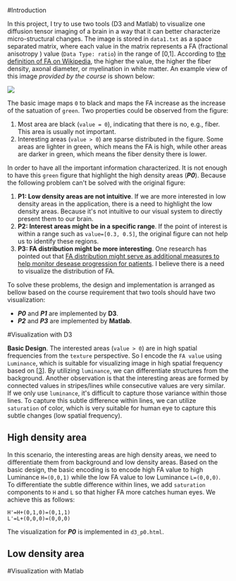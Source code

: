 #Introduction

In this project, I try to use two tools (D3 and Matlab) to visualize one diffusion tensor imaging of a brain in a way that it can better characterize micro-structural changes. The image is stored in `data1.txt` as a space separated matrix, where each value in the matrix represents a FA (fractional anisotropy ) value (`Data Type: ratio`) in the range of [0,1]. According to [the definition of FA on Wikipedia][1], the higher the value, the higher the fiber density, axonal diameter, or myelination in white matter. An example view of this image _provided by the course_ is shown below:

[<img src="https://2a15ca77-a-7363f245-s-sites.googlegroups.com/a/umbc.edu/datavisualization/resources/output1.png?attachauth=ANoY7cpeAsPJ2i_oqVZ1U94lRXKZ8LBoQ_DeTfJXo-0I6wNCtx0s92N1tpI11YHb8a5VKMhaThXLH7MQaZ7tEd8XYLW0hU9vI12f-w3Offx9xTpGMIY6SehQwq38R7dH03zSLUzUV4tS0dQTITB-lLDJ2--8aRYru4TuFvNYWdTXD8BWGN_PCNCWkF7YG6SKTLpIi8C2lyiKtHpvawRwCDIU4mHDJ7sp4-J1I1ZzP5XlO75TWqT53Wk%3D&attredirects=0">]()

The basic image maps `0` to black and maps the FA increase as the increase of the satuation of `green`. Two properties could be observed from the figure:

1. Most area are black (`value = 0`), indicating that there is no, e.g., fiber. This area is usually not important.
2. Interesting areas (`value > 0`) are sparse distributed in the figure. Some areas are lighter in green, which means the FA is high, while other areas are darker in green, which means the fiber density there is lower.

In order to have all the important information characterized. It is not enough to have this `green` figure that highlight the high density areas (_**P0**_). Because the following problem can't be solved with the original figure:

1. **P1: Low density areas are not intuitive**. If we are more interested in low density areas in the application, there is a need to highlight the low density areas. Because it's not intuitive to our visual system to directly present them to our brain.
2. **P2: Interest areas might be in a specific range**. If the point of interest is within a range such as `value=[0.3, 0.5]`, the original figure can not help us to identify these regions.
3. **P3: FA distribution might be more interesting**. One research has pointed out that [FA distribution might serve as additional measures to help monitor desease progression for patients][2]. I believe there is a need to visualize the distribution of FA.

To solve these problems, the design and implementation is arranged as bellow based on the course requirement that two tools should have two visualization:
 * _**P0**_ and _**P1**_ are implemented by **D3**. 
 * _**P2**_ and _**P3**_ are implemented by **Matlab**.

#Visualization with D3

**Basic Design**. The interested areas (`value > 0`) are in high spatial frequencies from the `texture` perspective. So I encode the `FA value` using `Luminance`, which is suitable for visualizing image in high spatial frequency based on \[[3]\]. By utilizing `luminance`, we can differentiate structures from the background. Another observation is that the interesting areas are formed by connected values in stripes/lines while consecutive values are very similar. If we only use `luminance`, it's difficult to capture those variance within those lines. To capture this subtle difference within lines, we can utilize `saturation` of color, which is very suitable for human eye to capture this subtle changes (low spatial frequency).

## High density area
In this scenario, the interesting areas are high density areas, we need to differentiate them from background and low density areas. Based on the basic design, the basic encoding is to encode high FA value to high Luminance `H=(0,0,1)` while the low FA value to low Luminance `L=(0,0,0)`. To differentiate the subtle difference within lines, we add `saturation` components to `H` and `L` so that higher FA more catches human eyes. We achieve this as follows:
 ```
 H'=H+(0,1,0)=(0,1,1)
 L'=L+(0,0,0)=(0,0,0)
 ```

<script>
 //========================================================
    //We need to render the diffusion tensor image for a head.
    //To learn the implementation of an image, I referred to:
    //http://bl.ocks.org/e-/5244131
    //
    //The data type of each pixel is ratio. By observing the basic
    //image that I tuned with. This image is of low frequency.
    // Therefore It's better to use satuation-varying color to illustrate
    // the information in the image based on:
    //http://www.research.ibm.com/people/l/lloydt/color/color.HTM
    //blue->yellow
    //(0,0,0,) should be set to black otherwise, it will distract our eye.
    //========================================================

    //==========Reading tab separated data====================
    var pixels=[];
    var bar_data=[];
    var height=0;
    var width=0;
    var row=[];
    var coef=2;//the width and length factor of each pixel.

    pmax=-1;
    pmin=1;

    //Figure 1(a)
    var hsl_start=[0,0,0];
    var hsl_end=[0,0,1];//h s l
    //Figure 1(b)
    //var hsl_start=[0,0,0];
    //var hsl_end=[0,1,1];//h s l
    //=========================================================
    //hsl to rgb
    //referred to https://en.wikipedia.org/wiki/HSL_and_HSV
    //
    //Input:
    //  h: hue [0,1]
    //  s: satuation [0,1]
    //  l: luminance [0,1]
    //==========================================================

    function hsl2rgb(h,s,l){
        //0.5,1,0.4
        //c=0.8,x=0.8,value=0,0.8,0.8,m=0,rgb=0,0.8,0.8
        //chroma:
        c=(1-Math.abs(2*l-1))*s;

        hp=h*6;

        //intermediate value x
        x=c*(1-Math.abs(hp%2-1));

        //calculate R,G,B
        if(hp>=0&&hp<1){
            value=[c,x,0];
        }else if(hp>=1&&hp<2){
            value=[x,c,0];
        }else if(hp>=2&&hp<3){
            value=[0,c,x];
        }else if(hp>=3&&hp<4){
            value=[0,x,c];
        }else if(hp>=4&&hp<5){
            value=[x,0,c];
        }else if(hp>=5&&hp<6){
            value=[c,0,x];
        }

        //match luminance
        m=l-0.5*c;

        tmp=[value[0]+m,value[1]+m,value[2]+m];

        //console.log('c='+c+',x='+x+',value='+value+',m='+m+',rgb='+tmp);
        return tmp;
    }

    //hsl interpolate with ratio
    function hsl_interpolate(from,to,ratio){
        hsl_value=[0,0,0];

        hsl_value[0]=ratio*from[0]+(1-ratio)*to[0];
        hsl_value[1]=ratio*from[1]+(1-ratio)*to[1];
        hsl_value[2]=ratio*from[2]+(1-ratio)*to[2];

        return hsl_value;
    }

    //the rgb function
    function rgb(array) {
        //color joined by (233,123,123)
        tmp= 'rgb('+array.map(function(color){return Math.round(255*color);}).join(',')+')';
        //console.log(tmp);
        return tmp;
    }

    //Asynchronized loading of data from data1
    d3.text("data1.txt", function(error, text) {
        if (error) throw error;

        //parse the file
        var psv=d3.dsvFormat("\n");
        var data=psv.parse(text);   //data stored in rows

        //read the height
        console.log("The number of rows:"+data.length);
        height=data.length;

        //read the width
        var ssv=d3.dsvFormat(" ");

        for(i=0;i<data.length;i++){

            //only one data pair inside this loop, the key:value "0 0 0 0 0":0 0 0 0 0
            for(var key in data[i]){
                rowRaw=data[i][key];
                row=ssv.parse(rowRaw);//obtain the value in row
            }

            //update the width variable, it's not efficient
            width=row.columns.length;

            //operate on row to get the width and fillup the pixels
            for(j=0;j<width;++j){

                //calculate the rgb based on row.columns[j]
                ratio=1-(+row.columns[j]);
                //ratio=Math.sqrt(ratio);
                //interpolate start and end to draw the image
                //
                hsl_value=hsl_interpolate(hsl_start,hsl_end,ratio);

                //cutoff
                if(ratio==0){
                    hsl_value=[0,0,0];
                }

                pixels.push({
                    x:j,
                    y:i,
                    value:hsl2rgb(hsl_value[0],hsl_value[1],hsl_value[2])//[+row.columns[j],+row.columns[j],+row.columns[j]]
                });

                //log max min
                if(pmax<(+row.columns[j])){
                    pmax=+row.columns[j];
                }
                if(pmin>(+row.columns[j])) {
                    pmin = +row.columns[j];
                }
            }
        }


        //initialize bar data
        for(j=0;j<height;++j){
            //initialize bar data
            ratio=j*1.0/(height-1);
            //console.log(ratio);
            //if(ratio==1){
            //    hslv=[0,0,0];
            //}else
            hslv=hsl_interpolate(hsl_start,hsl_end,ratio);

            bar_data.push({
                x:0,
                y:j,
                value:hsl2rgb(hslv[0],hslv[1],hslv[2])
            });
        }

        //log the pixels
        //render the canvas
        //Add an svg in the body with the size of (w,h)
        var svg = d3.select('body').append('svg').attr('width',width*coef).attr('height',height*coef);
                //margin = 30,
                //width = width*coef,
                //height = height*coef;
        console.log('done');
        //add an rgb figure into the svg file
        rgb_node=svg.append('g').attr('class','nodes all');

        bar_svg=d3.select('body').append('svg').attr('width',40*coef).attr('height',height*coef);
                //margin = 30,
                //width = 10*coef,
                //height = height*coef;

        bar_node=bar_svg.append('g').
        attr('class','nodes bar').attr('transform','translate('+(20)+',0)');

        //fill the color
        rgb_node.selectAll('rect')
                .data(pixels).enter().append('rect')
                .attr('x',function (node) {return node.x*coef;})
                .attr('y',function(node){return node.y*coef;})
                .attr('width',coef)
                .attr('height',coef)
                .style('fill',function(node){
                    return rgb(node.value);
                });

        //add a contour bar
        bar_node.selectAll('rect')
                .data(bar_data).enter().append('rect')
                .attr('x',function (node) {return node.x*coef*10;})
                .attr('y',function(node){return node.y*coef;})
                .attr('width',coef*10)
                .attr('height',coef)
                .style('fill',function(node){
                    return rgb(node.value);
                });

        //adding axis
        console.log(height);

        var ls=d3.scaleLinear().domain([1,0]).range([0,height*coef]);
        var yAxis=d3.axisRight(ls);//.ticks(0.1);

        bar_svg.append('g')
                .attr('class','y axis')
                .attr('transform','translate(40,5)')
                .call(yAxis);
    });

    //var ls=d3.scaleLinear().domain([0,100]).range([0, 100]);
    //var axis = d3.axisRight(ls);

    //d3.select("body").append("svg")
    //        .attr("class", "axis")
    //        .attr("width", 400)
    //        .attr("height", 400)
    //        .append("g")
    //        .attr("transform", "translate(100,5)")
    //        .call(axis);

</script>

The visualization for _**P0**_ is implemented in `d3_p0.html`.
## Low density area


#Visualization with Matlab


[1]: https://en.wikipedia.org/wiki/Fractional_anisotropy  "Fractional Anisotropy on Wikipedia"
[2]: http://lmt.projectsinknowledge.com/Activity/pdfs/2023_02/952.pdf "Mean Diffusivity and Fractional Anisotropy Histograms of Patients with Multiple Sclerosis"
[3]: http://www.research.ibm.com/people/l/lloydt/color/color.HTM "Why Should Engineers and Scientists Be Worried About Color?"
